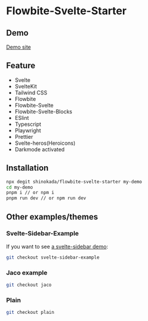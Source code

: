 # Flowbite-Svelte-Starter

## Demo

[Demo site](https://flowbite-svelte-starter.vercel.app/)

## Feature

- Svelte
- SvelteKit
- Tailwind CSS
- Flowbite
- Flowbite-Svelte
- Flowbite-Svelte-Blocks
- ESlint
- Typescript
- Playwright
- Prettier
- Svelte-heros(Heroicons)
- Darkmode activated

## Installation

```sh
npx degit shinokada/flowbite-svelte-starter my-demo
cd my-demo
pnpm i // or npm i
pnpm run dev // or npm run dev
```

## Other examples/themes

### Svelte-Sidebar-Example

If you want to see [a svelte-sidebar demo](https://flowbite-svelte-starter.vercel.app/):

```sh
git checkout svelte-sidebar-example
```

### Jaco example

```sh
git checkout jaco
```

### Plain

```sh
git checkout plain
```
